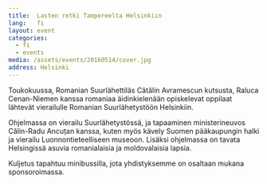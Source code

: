 ```yaml
---
title:  Lasten retki Tampereelta Helsinkiin
lang:   fi
layout: event
categories:
  - fi
  - events
media: /assets/events/20160514/cover.jpg
address: Helsinki
---
```


Toukokuussa, Romanian Suurlähettiläs Cătălin Avramescun kutsusta, Raluca Cenan-Niemen kanssa romaniaa äidinkielenään opiskelevat oppilaat lähtevät vierailulle Romanian Suurlähetystöön Helsinkiin. 

Ohjelmassa on vierailu Suurlähetystössä, ja tapaaminen ministerineuvos Călin-Radu Ancuțan kanssa, kuten myös kävely Suomen pääkaupungin halki ja vierailu Luonnontieteelliseen museoon. Lisäksi ohjelmassa on tavata Helsingissä asuvia romanialaisia ja moldovalaisia lapsia. 

Kuljetus tapahtuu minibussilla, jota yhdistyksemme on osaltaan mukana sponsoroimassa. 